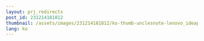 ```yaml
---
layout: prj_redirects
post_id: 231214181812
thumbnail: /assets/images/231214181812/ko-thumb-unclesnote-lenovo_ideapad_slim3_15aba7_r5_windows_installation_memory_upgrade.png
lang: ko
---
```


